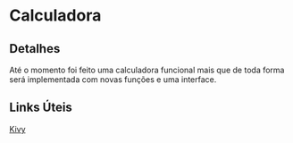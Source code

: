 # Calculadora

## Detalhes

Até o momento foi feito uma calculadora funcional mais que de toda forma será implementada com novas funções e uma interface.

## Links Úteis

[Kivy](https://kivy.org)
